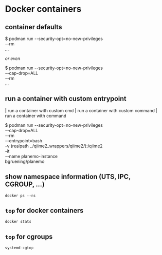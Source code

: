 # Docker containers

## container defaults

$ podman run --security-opt=no-new-privileges \
             --rm \
             ...

*or even*

$ podman run --security-opt=no-new-privileges \
             --cap-drop=ALL \
             --rm \
             ...


## run a container with custom entrypoint
 | run a container with custom cmd
 | run a container with custom command
 | run a container with command

$ podman run --security-opt=no-new-privileges \
             --cap-drop=ALL \
             --rm \
             --entrypoint=bash \
             -v (realpath ../qiime2_wrappers/qiime2/):/qiime2 \
             -it \
             --name planemo-instance \
             bgruening/planemo


## show namespace information (UTS, IPC, CGROUP, ...)

```
docker ps --ns
```

## `top` for docker containers

```
docker stats
```

## `top` for cgroups

```
systemd-cgtop
```
